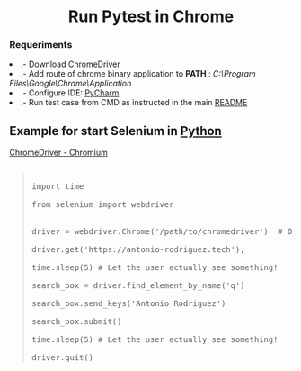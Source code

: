 <h1 align="center"> Run Pytest in Chrome </h1>
<h3> Requeriments </h3>
<li> .- Download <a href="https://chromedriver.chromium.org/"> ChromeDriver </a> </li>
<li>.- Add route of chrome binary application to <b>PATH</b> : <i>C:\Program Files\Google\Chrome\Application</i></li>
<li>.- Configure IDE: <a href="https://www.jetbrains.com/es-es/pycharm/"> PyCharm </a> </li>
<li>.- Run test case from CMD as instructed in the main <a href="https://github.com/AntoniHub/Cyber#readme"> README </a></li>

## Example for start Selenium in [Python](https://www.python.org/downloads/)
[ChromeDriver - Chromium](https://chromedriver.chromium.org/getting-started)

<pre><blockquote>
import time

from selenium import webdriver


driver = webdriver.Chrome('/path/to/chromedriver')  # Optional argument, if not specified will search path.

driver.get('https://antonio-rodriguez.tech');

time.sleep(5) # Let the user actually see something!

search_box = driver.find_element_by_name('q')

search_box.send_keys('Antonio Rodriguez')

search_box.submit()

time.sleep(5) # Let the user actually see something!

driver.quit()
</blockquote></pre>
